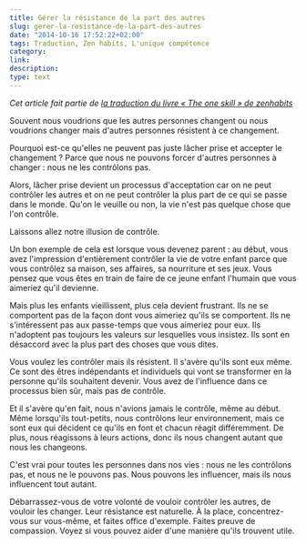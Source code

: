 ```yaml
---
title: Gérer la résistance de la part des autres
slug: gerer-la-resistance-de-la-part-des-autres
date: "2014-10-16 17:52:22+02:00"
tags: Traduction, Zen habits, L'unique compétence
category: 
link: 
description: 
type: text
---
```


_Cet article fait partie de [la traduction du livre « The one skill » de zenhabits](/blog/traduction-du-livre-the-one-skill-de-zenhabits/)_

Souvent nous voudrions que les autres personnes changent ou nous voudrions changer mais d'autres personnes résistent à ce changement.

Pourquoi est-ce qu'elles ne peuvent pas juste lâcher prise et accepter le changement ? Parce que nous ne pouvons forcer d'autres personnes à changer : nous ne les contrôlons pas.
<!-- TEASER_END -->
Alors, lâcher prise devient un processus d'acceptation car on ne peut contrôler les autres et on ne peut contrôler la plus part de ce qui se passe dans le monde. Qu'on le veuille ou non, la vie n'est pas quelque chose que l'on contrôle.

Laissons allez notre illusion de contrôle.

Un bon exemple de cela est lorsque vous devenez parent : au début, vous avez l'impression d'entièrement contrôler la vie de votre enfant parce que vous contrôlez sa maison, ses affaires, sa nourriture et ses jeux. Vous pensez que vous êtes en train de faire de ce jeune enfant l'humain que vous aimeriez qu'il devienne.

Mais plus les enfants vieillissent, plus cela devient frustrant. Ils ne se comportent pas de la façon dont vous aimeriez qu'ils se comportent. Ils ne s'intéressent pas aux passe-temps que vous aimeriez pour eux. Ils n'adoptent pas toujours les valeurs sur lesquelles vous insistez. Ils sont en désaccord avec la plus part des choses que vous dites.

Vous voulez les contrôler mais ils résistent. Il s'avère qu'ils sont eux même. Ce sont des êtres indépendants et individuels qui vont se transformer en la personne qu'ils souhaitent devenir. Vous avez de l'influence dans ce processus bien sûr, mais pas de contrôle.

Et il s'avère qu'en fait, nous n'avions jamais le contrôle, même au début. Même lorsqu'ils tout-petits, nous contrôlons leur environnement, mais ce sont eux qui décident ce qu'ils en font et chacun réagit différemment. De plus, nous réagissons à leurs actions, donc ils nous changent autant que nous les changeons.

C'est vrai pour toutes les personnes dans nos vies : nous ne les contrôlons pas, et nous ne le pouvons pas. Nous pouvons les influencer, mais ils nous influencent tout autant.

Débarrassez-vous de votre volonté de vouloir contrôler les autres, de vouloir les changer. Leur résistance est naturelle. À la place, concentrez-vous sur vous-même, et faites office d'exemple. Faites preuve de compassion. Voyez si vous pouvez aider d'une manière qu'ils trouvent utile.
